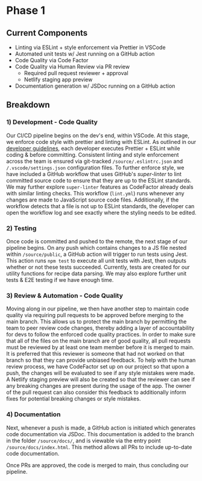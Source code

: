 # Phase 1
## Current Components
- Linting via ESLint + style enforcement via Prettier in VSCode
- Automated unit tests w/ Jest running on a GitHub action
- Code Quality via Code Factor
- Code Quality via Human Review via PR review
  - Required pull request reviewer + approval
  - Netlify staging app preview
- Documentation generation w/ JSDoc running on a GitHub action

## Breakdown
### 1) Development - Code Quality
Our CI/CD pipeline begins on the dev's end, within VSCode. At this stage, we enforce code style with prettier and linting with ESLint. As outlined in our [developer guidelines](https://github.com/cse110-fa21-group5/cse110-fa21-group5/blob/main/source/README.md), each developer executes Prettier + ESLint while coding & before committing. Consistent linting and style enforcement across the team is ensured via git-tracked `/source/.eslintrc.json` and `/.vscode/settings.json` configuration files. To further enforce style, we have included a GitHub workflow that uses GitHub's *super-linter* to lint committed source code to ensure that they are up to the ESLint standards. We may further explore `super-linter` features as CodeFactor already deals with similar linting checks. This workflow (`lint.yml`) runs whenever any changes are made to JavaScript source code files. Additionally, if the workflow detects that a file is not up to ESLint standards, the developer can open the workflow log and see exactly where the styling needs to be edited. 

### 2) Testing
Once code is committed and pushed to the remote, the next stage of our pipeline begins. On any push which contains changes to a JS file nested within `/source/public`, a GitHub action will trigger to run tests using Jest. This action runs `npm test` to execute all unit tests with Jest, then outputs whether or not these tests succeeded. Currently, tests are created for our utility functions for recipe data parsing. We may also explore further unit tests & E2E testing if we have enough time.

### 3) Review & Automation - Code Quality
Moving along in our pipeline, we then have another step to maintain code quality via requiring pull requests to be approved before merging to the main branch. This allows us to protect the main branch by permitting the team to peer review code changes, thereby adding a layer of accountability for devs to follow the enforced code quality practices. In order to make sure that all of the files on the main branch are of good quality, all pull requests must be reviewed by at least one team member before it is merged to main. It is preferred that this reviewer is someone that had not worked on that branch so that they can provide unbiased feedback. To help with the human review process, we have CodeFactor set up on our project so that upon a push, the changes will be evaluated to see if any style mistakes were made. A Netlify staging preview will also be created so that the reviewer can see if any breaking changes are present during the usage of the app. The owner of the pull request can also consider this feedback to additionally inform fixes for potential breaking changes or style mistakes.

### 4) Documentation
Next, whenever a push is made, a GitHub action is initiated which generates code documentation via JSDoc. This documentation is added to the branch in the folder `/source/docs/`, and is viewable via the entry point `/source/docs/index.html`. This method allows all PRs to include up-to-date code documentation.

Once PRs are approved, the code is merged to main, thus concluding our pipeline.


